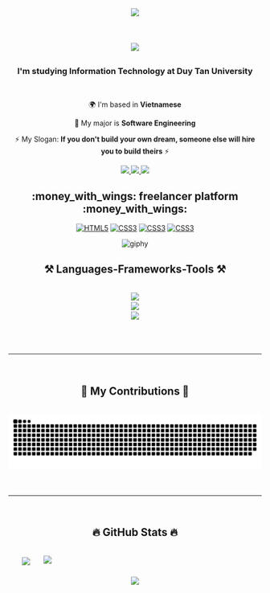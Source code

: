 
<div align="center"> <img src="https://res.cloudinary.com/dvzingci9/image/upload/v1691682049/Personal_Branding/Frame_164_meg7rg.png"> </div>

<h1 align="center">
    <img src="https://readme-typing-svg.herokuapp.com/?font=Righteous&size=35&center=true&vCenter=true&width=500&height=70&duration=4000&lines=Hi+Everybody!+👋;+I'm+Hoang+Thanh+An;" />
</h1>

<h3 align="center">I'm studying Information Technology at Duy Tan University</h3>

<br/>

<div align="center">

 🌍 I'm based in **Vietnamese** 
 
 🔭 My major is **Software Engineering**

 ⚡ My Slogan: **If you don't build your own dream, someone else will hire you to build theirs** ⚡
 
 </div>

<div align="center"> 
  <a href="https://github.com/ThanhAn1002">
    <img src="https://img.shields.io/badge/Github-333333?style=for-the-badge&logo=github&logoColor=red" />
  </a>
  <a href="https://www.facebook.com/an.hoang100204/" target="_blank">
    <img src="https://img.shields.io/badge/Facebook-0077B5?style=for-the-badge&logo=facebook&logoColor=white" target="_blank" />
  </a>
  <a href="https://mail.google.com/mail/u/0/?tab=rm&ogbl#inbox?compose=GTvVlcSHxjQDKcGPBvcVFQWNMqTQPcvXmdNShLSHwXMVQwtzpnKZdGzjbJsFSRrcwTnNtvGPjKNnB" target="_blank">
     <img src="https://img.shields.io/badge/Gmail-FF5722?style=for-the-badge&logo=gmail&logoColor=white" target="_blank" /> <!-- sqlite, safari, google-chrome are other good icon options -->
  </a>
</div>

<h2 align="center">:money_with_wings: freelancer platform :money_with_wings:</h2>
<div align="center">
<a href="https://www.upwork.com/freelancers/~016168d191a73ccc35" target="_blank" rel="noreferrer"><img src="https://play-lh.googleusercontent.com/y4bswMT02OROjzOPa5zDGsnXX5-cBABjF93j26seJH2cEHD4PuBW1d5VvwfYleeKf4_X" width="36" height="36" alt="HTML5" /></a>
<a href="https://www.fiverr.com/thanh_tin?up_rollout=true" target="_blank" rel="noreferrer"><img src="https://logowik.com/content/uploads/images/fiverr-new3326.jpg" width="36" height="36" alt="CSS3" /></a>
<a href="https://www.facebook.com/an.hoang100204/" target="_blank" rel="noreferrer"><img src="https://seeklogo.com/vector-logo/157841/facebook" width="36" height="36" alt="CSS3" /></a>
<a href="https://www.peopleperhour.com/freelancer/tin-tran-front-end-developer-zaxjymzw" target="_blank" rel="noreferrer"><img src="https://d1a29h5kxv3oc2.cloudfront.net/dist/img/pph-share.ced894418333eca244808771d4a24a87.png" width="36" height="36" alt="CSS3" /></a>
</div>

<p align="center">
  <img src="https://github.com/Thanhan1002/Thanhan1002/assets/85281544/a65ececb-7042-4a69-b9a6-71381c48b003" alt="giphy" />
</p>
<h2 align="center">⚒️ Languages-Frameworks-Tools ⚒️</h2>
<br/>
<div align="center">
    <img src="https://skillicons.dev/icons?i=nodejs,github,gitlab,express,firebase,mongodb" /><br>
  <img src="https://skillicons.dev/icons?i=react,angular,electron,next,javascript,typescript,d3,redux,styledcomponents" /><br>
    <img src="https://skillicons.dev/icons?i=jenkins,bootstrap,mui,mysql,html,css,sass,tailwind,vscode,figma,xd,ps,git" />
</div>
  <br/><br/><br/>
<hr/>
<br>
<div align="center">
  <h2>🐍 My Contributions 🐍</h2>
  <br>
  <img alt="snake eating my contributions" src="https://raw.githubusercontent.com/salesp07/salesp07/output/github-contribution-grid-snake.svg" />
  <br/><br/><br/>
</div>

<hr/>
<br>
<h2 align="center">🔥 GitHub Stats 🔥</h2>
<!-- https://github.com/anuraghazra/github-readme-stats -->
<br>
<div align=center>
  <a href="#" title="Thanhan1002">
    <img width="315" align="center" src="https://github-readme-stats.vercel.app/api/top-langs/?username=thanhtin4401&hide=c%23,powershell,Mathematica,Ruby,Objective-C,Objective-C%2b%2b,Cuda&title_color=61dafb&text_color=ffffff&icon_color=61dafb&bg_color=20232a&langs_count=8&layout=compact&border_color=61dafb&hide_border=true" />
  </a>
  <a href="#" title="Thanhan1002">
    <img align="right" width="434" src="https://github-readme-stats.vercel.app/api?username=Thanhan1002&show_icons=true&theme=react&border_color=61dafb&hide_border=true" />
  </a>
</div>


<h3 align="center">
    <img src="https://readme-typing-svg.herokuapp.com/?font=Righteous&size=25&center=true&vCenter=true&width=500&height=70&duration=4000&lines=Thanks+for+visiting!+✌️;+Shoot+me+a+message+on+Linkedin!;I'm+always+down+to+collab+:)">
</h3>
